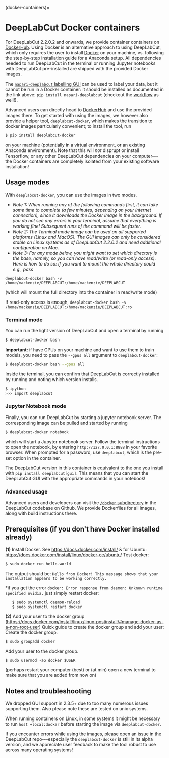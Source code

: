 (docker-containers)=
# DeepLabCut Docker containers

For DeepLabCut 2.2.0.2 and onwards, we provide container containers on [DockerHub](
https://hub.docker.com/r/deeplabcut/deeplabcut). Using Docker is an alternative approach
to using DeepLabCut, which only requires the user to install [Docker](
https://www.docker.com/) on your machine, vs. following the step-by-step installation
guide for a Anaconda setup. All dependencies needed to run DeepLabCut in the terminal or
running Jupyter notebooks with DeepLabCut pre-installed are shipped with the provided
Docker images.

The [`napari-deeplabcut` labelling GUI](
https://deeplabcut.github.io/DeepLabCut/docs/gui/napari_GUI.html) can be used to label 
your data, but it cannot be run in a Docker container: it should be installed as 
documented in the link above: `pip install napari-deeplabcut` (checkout the [workflow](
https://deeplabcut.github.io/DeepLabCut/docs/gui/napari_GUI.html#workflow) as well!).

Advanced users can directly head to [DockerHub](https://hub.docker.com/r/deeplabcut/deeplabcut) and use the provided images there. To get started with using the images, we however also provide a helper tool, `deeplabcut-docker`, which makes the transition to docker images particularly convenient; to install the tool, run

``` bash
$ pip install deeplabcut-docker
```

on your machine (potentially in a virtual environment, or an existing Anaconda environment).
Note that this will *not* disprupt or install Tensorflow, or any other DeepLabCut dependencies on your computer---the Docker containers are completely isolated from your existing software installation!

## Usage modes

With `deeplabcut-docker`, you can use the images in two modes.

- *Note 1: When running any of the following commands first, it can take some time to complete (a few minutes, depending on your internet connection), since it downloads the Docker image in the background. If you do not see any errors in your terminal, assume that everything is working fine! Subsequent runs of the command will be faster.*
- *Note 2: The Terminal mode image can be used on all supported platforms (Linux and MacOS). The GUI images can only be considered stable on Linux systems as of DeepLabCut 2.2.0.2 and need additional configuration on Mac.*
- *Note 3: For any mode below, you might want to set which directory is the base, namely, so you can have read/write (or read-only access). Here is how to do so:
If you want to mount the whole directory could e.g., pass*

`deeplabcut-docker bash -v /home/mackenzie/DEEPLABCUT:/home/mackenzie/DEEPLABCUT`

(which will mount the full directory into the container in read/write mode)

If read-only access is enough, `deeplabcut-docker bash -v /home/mackenzie/DEEPLABCUT:/home/mackenzie/DEEPLABCUT:ro`


### Terminal mode 

You can run the light version of DeepLabCut and open a terminal by running

``` bash
$ deeplabcut-docker bash
```

**Important:** if have GPUs on your machine and want to use them to train models, you 
need to pass the `--gpus all` argument to `deeplabcut-docker`:

``` bash
$ deeplabcut-docker bash --gpus all
```

Inside the terminal, you can confirm that DeepLabCut is correctly installed by running and noting which version installs.

``` bash
$ ipython
>>> import deeplabcut
```

### Jupyter Notebook mode

Finally, you can run DeepLabCut by starting a jupyter notebook server. The corresponding image can be pulled and started by running

``` bash
$ deeplabcut-docker notebook 
```

which will start a Jupyter notebook server. Follow the terminal instructions to open the notebook, by entering `http://127.0.0.1:8888` in your favorite browser. When prompted for a password, use `deeplabcut`, which is the pre-set option in the container.

The DeepLabCut version in this container is equivalent to the one you install with `pip install deeplabcut[gui]`. This means that you can start the DeepLabCut GUI with the appropriate commands in your notebook!

### Advanced usage

Advanced users and developers can visit the [`/docker` subdirectory](https://github.com/DeepLabCut/DeepLabCut/tree/main/docker) in the DeepLabCut codebase on Github. We provide Dockerfiles for all images, along with build instructions there.

## Prerequisites (if you don't have Docker installed already)

**(1)** Install Docker. See https://docs.docker.com/install/ & for Ubuntu: https://docs.docker.com/install/linux/docker-ce/ubuntu/
Test docker: 

    $ sudo docker run hello-world
    
 The output should be: ``Hello from Docker! This message shows that your installation appears to be working correctly.``

*if you get the error ``docker: Error response from daemon: Unknown runtime specified nvidia.`` just simply restart docker: 
  
       $ sudo systemctl daemon-reload
       $ sudo systemctl restart docker

    
**(2)** Add your user to the docker group (https://docs.docker.com/install/linux/linux-postinstall/#manage-docker-as-a-non-root-user)
Quick guide  to create the docker group and add your user: 
Create the docker group.

    $ sudo groupadd docker
Add your user to the docker group.

    $ sudo usermod -aG docker $USER

(perhaps restart your computer (best) or (at min) open a new terminal to make sure that you are added from now on)


## Notes and troubleshooting

We dropped GUI support in 2.3.5+ due to too many numerous issues supporting them. Also please note these are tested on unix systems.

When running containers on Linux, in some systems it might be necessary to run `host +local:docker` before starting the image via `deeplabcut-docker`.

If you encounter errors while using the images, please open an issue in the DeepLabCut repo---especially the `deeplabcut-docker` is still in its alpha version, and we appreciate user feedback to make the tool robust to use across many operating systems!
